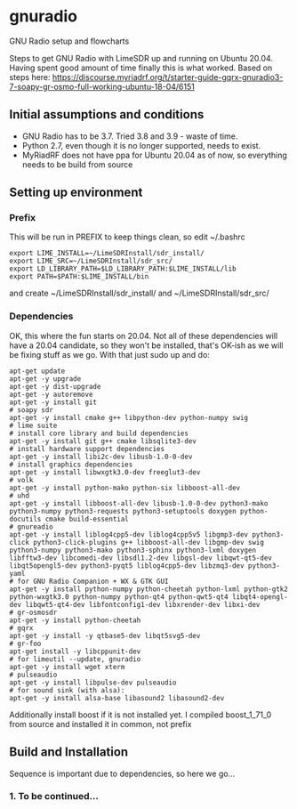 # gnuradio
GNU Radio setup and flowcharts

Steps to get GNU Radio with LimeSDR up and running on Ubuntu 20.04. Having spent good amount of time finally this is what worked. Based on steps here: 
https://discourse.myriadrf.org/t/starter-guide-gqrx-gnuradio3-7-soapy-gr-osmo-full-working-ubuntu-18-04/6151

## Initial assumptions and conditions
- GNU Radio has to be 3.7. Tried 3.8 and 3.9 - waste of time.
- Python 2.7, even though it is no longer supported, needs to exist.
- MyRiadRF does not have ppa for Ubuntu 20.04 as of now, so everything needs to be build from source


## Setting up environment

### Prefix
This will be run in PREFIX to keep things clean, so edit ~/.bashrc
```
export LIME_INSTALL=~/LimeSDRInstall/sdr_install/
export LIME_SRC=~/LimeSDRInstall/sdr_src/
export LD_LIBRARY_PATH=$LD_LIBRARY_PATH:$LIME_INSTALL/lib
export PATH=$PATH:$LIME_INSTALL/bin
```
and create ~/LimeSDRInstall/sdr_install/ and ~/LimeSDRInstall/sdr_src/

### Dependencies
OK, this where the fun starts on 20.04. Not all of these dependencies will have a 20.04 candidate, so they won't be installed, that's OK-ish 
as we will be fixing stuff as we go. With that just sudo up and do:
```
apt-get update 
apt-get -y upgrade 
apt-get -y dist-upgrade
apt-get -y autoremove
apt-get -y install git 
# soapy sdr
apt-get -y install cmake g++ libpython-dev python-numpy swig    
# lime suite
# install core library and build dependencies
apt-get -y install git g++ cmake libsqlite3-dev
# install hardware support dependencies
apt-get -y install libi2c-dev libusb-1.0-0-dev 
# install graphics dependencies
apt-get -y install libwxgtk3.0-dev freeglut3-dev 
# volk
apt-get -y install python-mako python-six libboost-all-dev 
# uhd
apt-get -y install libboost-all-dev libusb-1.0-0-dev python3-mako python3-numpy python3-requests python3-setuptools doxygen python-docutils cmake build-essential
# gnureadio 
apt-get -y install liblog4cpp5-dev liblog4cpp5v5 libgmp3-dev python3-click python3-click-plugins g++ libboost-all-dev libgmp-dev swig python3-numpy python3-mako python3-sphinx python3-lxml doxygen libfftw3-dev libcomedi-dev libsdl1.2-dev libgsl-dev libqwt-qt5-dev libqt5opengl5-dev python3-pyqt5 liblog4cpp5-dev libzmq3-dev python3-yaml
# for GNU Radio Companion + WX & GTK GUI
apt-get -y install python-numpy python-cheetah python-lxml python-gtk2 python-wxgtk3.0 python-numpy python-qt4 python-qwt5-qt4 libqt4-opengl-dev libqwt5-qt4-dev libfontconfig1-dev libxrender-dev libxi-dev 
# gr-osmosdr
apt-get -y install python-cheetah 
# gqrx
apt-get -y install -y qtbase5-dev libqt5svg5-dev 
# gr-foo
apt-get install -y libcppunit-dev
# for limeutil --update, gnuradio
apt-get -y install wget xterm
# pulseaudio
apt-get -y install libpulse-dev pulseaudio
# for sound sink (with alsa):
apt-get -y install alsa-base libasound2 libasound2-dev
```

Additionally install boost if it is not installed yet. I compiled boost_1_71_0 from source and installed it in common, not prefix

## Build and Installation

Sequence is important due to dependencies, so here we go...

### 1. To be continued...




